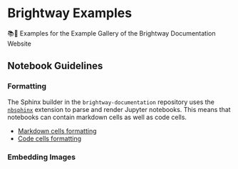 # Brightway Examples
📚🌿 Examples for the Example Gallery of the Brightway Documentation Website

## Notebook Guidelines

### Formatting

The Sphinx builder in the `brightway-documentation` repository uses the [`nbsphinx`](https://github.com/spatialaudio/nbsphinx/) extension to parse and render Jupyter notebooks. This means that notebooks can contain markdown cells as well as code cells.

 - [Markdown cells formatting](https://nbsphinx.readthedocs.io/en/0.9.2/markdown-cells.html)
 - [Code cells formatting](https://nbsphinx.readthedocs.io/en/0.9.2/code-cells.html)

### Embedding Images